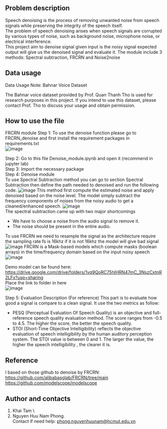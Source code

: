 ## Problem description
Speech denoising is the process of removing unwanted noise from speech signals while preserving the integrity of the speech itself. \
The problem of speech denoising arises when speech signals are corrupted by various types of noise, such as background noise, microphone noise, or electrical interference.\
This project aim to denoise signal given input is the noisy signal expected output will give us the denoised signal and evaluate it. The module include 3 methods: Spectral subtraction, FRCRN and Noise2noise
## Data usage
Data Usage Note: Bahnar Voice Dataset

The Bahnar voice dataset provided by Prof. Quan Thanh Tho is used for research purposes in this project. If you intend to use this dataset, please contact Prof. Tho to discuss your usage and obtain permission.

## How to use the file
FRCRN module
Step 1: To use the denoise function please go to FRCRN_denoise and first install the requirement packages in requirements.txt\
![image](https://github.com/Khaitam911/Denoise-module/assets/69432976/5919dc20-e3b7-4227-9f63-c19e78ec0433)

Step 2: Go to this file Denoise_module.ipynb and open it (recommend in jupyter lab)\
Step 3: Import the necessary package\
Step 4: Denoise module\
To use Spectral Subtraction method you can go to section Spectral Subtraction then define the path needed to denoised and run the following code. 
 ![image](https://github.com/Khaitam911/Denoise-module/assets/69432976/d6b81dd3-3003-4a63-b32e-fc46af58e7c1)
This method first compute the estimated noise and apply denoised based on the noise level. 
The model simply subtract the frequency components of noises from the noisy audio to get a cleaned/enhanced speech.
![image](https://github.com/Khaitam911/Denoise-module/assets/69432976/5d5f0524-8340-403c-90f0-ee70054677ab)\
The spectral subtraction came up with two major shortcomings
- We have to choose a noise from the audio signal to remove it.
- The noise should be present in the entire audio. 


To use FRCRN we need to resample the signal as the architecture require the sampling rate fs is 16khz if it is not 16khz the model will give bad signal
 ![image](https://github.com/Khaitam911/Denoise-module/assets/69432976/5d5fa537-a9aa-469b-bb97-f1d01b6e3d32)
FRCRN is a Mask-based models which compute masks (boolean arrays) in the time/frequency domain based on the input noisy speech
![image](https://github.com/Khaitam911/Denoise-module/assets/69432976/74545d79-b6ea-42a1-89a6-081c3ede661a)

Demo model can be found here: https://drive.google.com/drive/folders/1vq9QoRC75hIHRN47mC_3NszCxtnR2LFx?usp=sharing \
Place the link to folder in here \
![image](https://github.com/Khaitam911/Denoise-module/assets/69432976/3e137375-a070-4430-a096-2957af715b16)

Step 5: Evaluation Description (For reference)
This part is to evaluate how good a signal is compare to a clean signal. It use the two metrics as follow:
- PESQ (Perceptual Evaluation Of Speech Quality) is an objective and full-reference speech quality evaluation method. The score ranges from -0.5 to 4.5. The higher the score, the better the speech quality.
- STOI (Short-Time Objective Intelligibility) reflects the objective evaluation of speech intelligibility by the human auditory perception system. The STOI value is between 0 and 1. The larger the value, the higher the speech intelligibility , the clearer it is.

## Reference
I based on those github to denoise by FRCRN: \
https://github.com/alibabasglab/FRCRN/tree/main  \
https://github.com/modelscope/modelscope

## Author and contacts
1. Khai Tam \
2. Nguyen Huu Nam Phong. \
Contact if need help: phong.nguyenhuunam@hcmut.edu.vn


